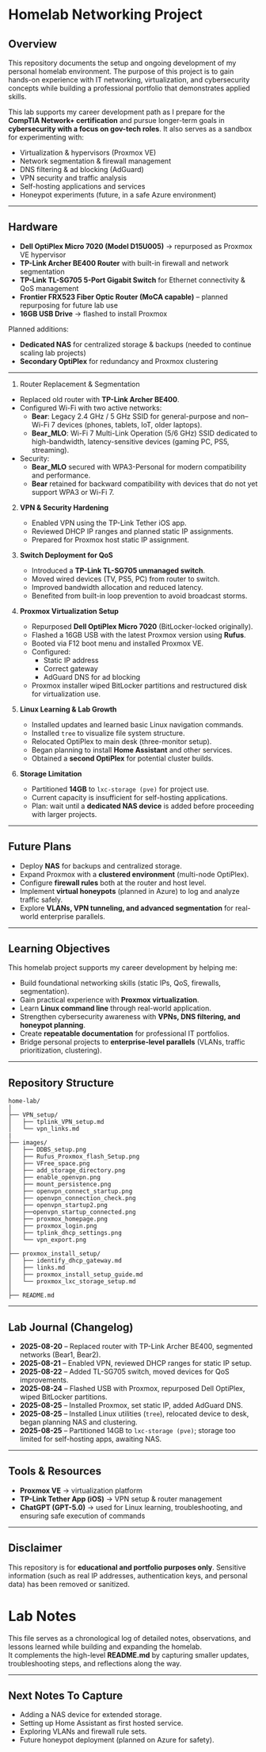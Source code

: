 # Homelab Networking Project

## Overview  
This repository documents the setup and ongoing development of my personal homelab environment. The purpose of this project is to gain hands-on experience with IT networking, virtualization, and cybersecurity concepts while building a professional portfolio that demonstrates applied skills.  

This lab supports my career development path as I prepare for the **CompTIA Network+ certification** and pursue longer-term goals in **cybersecurity with a focus on gov-tech roles**. It also serves as a sandbox for experimenting with:  
- Virtualization & hypervisors (Proxmox VE)  
- Network segmentation & firewall management  
- DNS filtering & ad blocking (AdGuard)  
- VPN security and traffic analysis  
- Self-hosting applications and services  
- Honeypot experiments (future, in a safe Azure environment)  

---

## Hardware  

- **Dell OptiPlex Micro 7020 (Model D15U005)** → repurposed as Proxmox VE hypervisor  
- **TP-Link Archer BE400 Router** with built-in firewall and network segmentation  
- **TP-Link TL-SG705 5-Port Gigabit Switch** for Ethernet connectivity & QoS management  
- **Frontier FRX523 Fiber Optic Router (MoCA capable)** – planned repurposing for future lab use  
- **16GB USB Drive** → flashed to install Proxmox  

Planned additions:  
- **Dedicated NAS** for centralized storage & backups (needed to continue scaling lab projects)  
- **Secondary OptiPlex** for redundancy and Proxmox clustering  

---

1. Router Replacement & Segmentation
- Replaced old router with **TP-Link Archer BE400**.
- Configured Wi-Fi with two active networks:
  - **Bear**: Legacy 2.4 GHz / 5 GHz SSID for general-purpose and non–Wi-Fi 7 devices (phones, tablets, IoT, older laptops).
  - **Bear_MLO**: Wi-Fi 7 Multi-Link Operation (5/6 GHz) SSID dedicated to high-bandwidth, latency-sensitive devices (gaming PC, PS5, streaming).
- Security:
  - **Bear_MLO** secured with WPA3-Personal for modern compatibility and performance.
  - **Bear** retained for backward compatibility with devices that do not yet support WPA3 or Wi-Fi 7.

2. **VPN & Security Hardening**  
   - Enabled VPN using the TP-Link Tether iOS app.  
   - Reviewed DHCP IP ranges and planned static IP assignments.  
   - Prepared for Proxmox host static IP assignment.  

3. **Switch Deployment for QoS**  
   - Introduced a **TP-Link TL-SG705 unmanaged switch**.  
   - Moved wired devices (TV, PS5, PC) from router to switch.  
   - Improved bandwidth allocation and reduced latency.  
   - Benefited from built-in loop prevention to avoid broadcast storms.  

4. **Proxmox Virtualization Setup**  
   - Repurposed **Dell OptiPlex Micro 7020** (BitLocker-locked originally).  
   - Flashed a 16GB USB with the latest Proxmox version using **Rufus**.  
   - Booted via F12 boot menu and installed Proxmox VE.  
   - Configured:  
     - Static IP address  
     - Correct gateway  
     - AdGuard DNS for ad blocking  
   - Proxmox installer wiped BitLocker partitions and restructured disk for virtualization use.  

5. **Linux Learning & Lab Growth**  
   - Installed updates and learned basic Linux navigation commands.  
   - Installed `tree` to visualize file system structure.  
   - Relocated OptiPlex to main desk (three-monitor setup).  
   - Began planning to install **Home Assistant** and other services.  
   - Obtained a **second OptiPlex** for potential cluster builds.  

6. **Storage Limitation**  
   - Partitioned **14GB** to `lxc-storage (pve)` for project use.  
   - Current capacity is insufficient for self-hosting applications.  
   - Plan: wait until a **dedicated NAS device** is added before proceeding with larger projects.  

---

## Future Plans  

- Deploy **NAS** for backups and centralized storage.  
- Expand Proxmox with a **clustered environment** (multi-node OptiPlex).  
- Configure **firewall rules** both at the router and host level.  
- Implement **virtual honeypots** (planned in Azure) to log and analyze traffic safely.  
- Explore **VLANs, VPN tunneling, and advanced segmentation** for real-world enterprise parallels.  

---

## Learning Objectives  

This homelab project supports my career development by helping me:  
- Build foundational networking skills (static IPs, QoS, firewalls, segmentation).  
- Gain practical experience with **Proxmox virtualization**.  
- Learn **Linux command line** through real-world application.  
- Strengthen cybersecurity awareness with **VPNs, DNS filtering, and honeypot planning**.  
- Create **repeatable documentation** for professional IT portfolios.  
- Bridge personal projects to **enterprise-level parallels** (VLANs, traffic prioritization, clustering).  

---

## Repository Structure  

```
home-lab/
│
├── VPN_setup/
│   ├── tplink_VPN_setup.md
│   └── vpn_links.md
|
├── images/
│   ├── DDBS_setup.png
│   ├── Rufus_Proxmox_flash_Setup.png
│   ├── VFree_space.png
│   ├── add_storage_directory.png
│   ├── enable_openvpn.png
│   ├── mount_persistence.png
│   ├── openvpn_connect_startup.png
│   ├── openvpn_connection_check.png
│   ├── openvpn_startup2.png
│   ├──openvpn_startup_connected.png
│   ├── proxmox_homepage.png
│   ├── proxmox_login.png
│   ├── tplink_dhcp_settings.png
│   └── vpn_export.png
│
├── proxmox_install_setup/
│   ├── identify_dhcp_gateway.md
│   ├── links.md
│   ├── proxmox_install_setup_guide.md
│   └── proxmox_lxc_storage_setup.md
│
├── README.md
```

---

## Lab Journal (Changelog)  

- **2025-08-20** – Replaced router with TP-Link Archer BE400, segmented networks (Bear1, Bear2).  
- **2025-08-21** – Enabled VPN, reviewed DHCP ranges for static IP setup.  
- **2025-08-22** – Added TL-SG705 switch, moved devices for QoS improvements.  
- **2025-08-24** – Flashed USB with Proxmox, repurposed Dell OptiPlex, wiped BitLocker partitions.  
- **2025-08-25** – Installed Proxmox, set static IP, added AdGuard DNS.  
- **2025-08-25** – Installed Linux utilities (`tree`), relocated device to desk, began planning NAS and clustering.  
- **2025-08-25** – Partitioned 14GB to `lxc-storage (pve)`; storage too limited for self-hosting apps, awaiting NAS.  

---

## Tools & Resources  

- **Proxmox VE** → virtualization platform  
- **TP-Link Tether App (iOS)** → VPN setup & router management  
- **ChatGPT (GPT-5.0)** → used for Linux learning, troubleshooting, and ensuring safe execution of commands  

---

## Disclaimer  
This repository is for **educational and portfolio purposes only**. Sensitive information (such as real IP addresses, authentication keys, and personal data) has been removed or sanitized.  

# Lab Notes

This file serves as a chronological log of detailed notes, observations, and lessons learned while building and expanding the homelab.  
It complements the high-level **README.md** by capturing smaller updates, troubleshooting steps, and reflections along the way.

---

## Next Notes To Capture  
- Adding a NAS device for extended storage.  
- Setting up Home Assistant as first hosted service.  
- Exploring VLANs and firewall rule sets.  
- Future honeypot deployment (planned on Azure for safety).  
